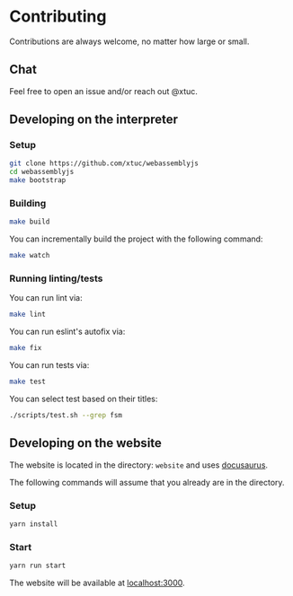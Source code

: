 # Contributing

Contributions are always welcome, no matter how large or small.

## Chat

Feel free to open an issue and/or reach out @xtuc.

## Developing on the interpreter

### Setup

```sh
git clone https://github.com/xtuc/webassemblyjs
cd webassemblyjs
make bootstrap
```

### Building

```sh
make build
```

You can incrementally build the project with the following command:

```sh
make watch
```

### Running linting/tests

You can run lint via:

```sh
make lint
```

You can run eslint's autofix via:

```sh
make fix
```

You can run tests via:

```sh
make test
```

You can select test based on their titles:

```sh
./scripts/test.sh --grep fsm
```

## Developing on the website

The website is located in the directory: `website` and uses [docusaurus](https://docusaurus.io).

The following commands will assume that you already are in the directory.

### Setup

```sh
yarn install
```

### Start

```sh
yarn run start
```

The website will be available at [localhost:3000](http://localhost:3000).
